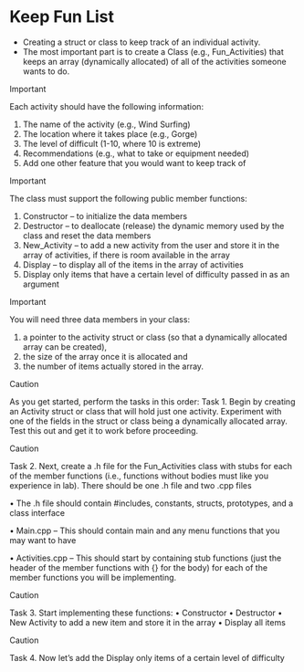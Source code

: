 # Keep Fun List
* Creating a struct or class to keep track of an individual activity.
* The most important part is to create a Class (e.g., Fun_Activities) that keeps an array (dynamically allocated) of all of the activities someone wants to do.

> [!IMPORTANT]
> Each activity should have the following information:
1. The name of the activity (e.g., Wind Surfing)
2. The location where it takes place (e.g., Gorge)
3. The level of difficult (1-10, where 10 is extreme)
4. Recommendations (e.g., what to take or equipment needed)
5. Add one other feature that you would want to keep track of

> [!IMPORTANT]
> The class must support the following public member functions:
1. Constructor – to initialize the data members
2. Destructor – to deallocate (release) the dynamic memory used by the class and reset the data members
3. New_Activity – to add a new activity from the user and store it in the array of activities, if there is room available in the array
4. Display – to display all of the items in the array of activities
5. Display only items that have a certain level of difficulty passed in as an argument

> [!IMPORTANT]
> You will need three data members in your class:
1. a pointer to the activity struct or class (so that a dynamically allocated array can be created),
2. the size of the array once it is allocated and
3. the number of items actually stored in the array.

> [!CAUTION]
> As you get started, perform the tasks in this order:
Task 1. Begin by creating an Activity struct or class that will hold just one activity. Experiment with one of the fields in the struct or class being a dynamically allocated array. Test this out and get it to work before proceeding.

> [!CAUTION]
> Task 2. Next, create a .h file for the Fun_Activities class with stubs for each of the member functions (i.e., functions without bodies must like you experience in lab).
There should be one .h file and two .cpp files

• The .h file should contain #includes, constants, structs, prototypes, and a class interface

• Main.cpp – This should contain main and any menu functions that you may want to have

• Activities.cpp – This should start by containing stub functions (just the header of the member functions with {} for the body) for each of the member functions you will be implementing.

> [!CAUTION]
> Task 3. Start implementing these functions:
• Constructor
• Destructor
• New Activity to add a new item and store it in the array
• Display all items

> [!CAUTION]
> Task 4. Now let’s add the Display only items of a certain level of difficulty
